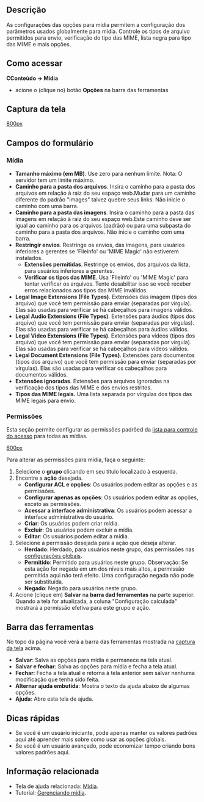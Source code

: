 <!-- Filename: Help4.x:Media:_Options / Display title: Ajuda4.x:Mídia: Opções -->

## Descrição

As configurações das opções para mídia permitem a configuração dos
parâmetros usados globalmente para mídia. Controle os tipos de arquivo
permitidos para envio, verificação do tipo das MIME, lista negra para
tipo das MIME e mais opções.

## Como acessar

**CConteúdo → Mídia**

- acione o (clique no) botão **Opções** na barra das ferramentas

## Captura da tela

<a
href="https://docs.joomla.org/index.php?title=Special:Upload&amp;wpDestFile=Help-4x-Media-Options-screen-pt-br.png"
class="new"
title="File:Help-4x-Media-Options-screen-pt-br.png">800px</a>

## Campos do formulário

### Mídia

- **Tamanho máximo (em MB)**. Use zero para nenhum limite. Nota: O
  servidor tem um limite máximo.
- **Caminho para a pasta dos arquivos**. Insira o caminho para a pasta
  dos arquivos em relação à raiz do seu espaço web.Mudar para um caminho
  diferente do padrão "images" talvez quebre seus links. Não inicie o
  caminho com uma barra.
- **Caminho para a pasta das imagens**. Insira o caminho para a pasta
  das imagens em relação à raiz do seu espaço web.Este caminho deve ser
  igual ao caminho para os arquivos (padrão) ou para uma subpasta do
  caminho para a pasta dos arquivos. Não inicie o caminho com uma barra.
- **Restringir envios**. Restringe os envios, das imagens, para usuários
  inferiores a gerentes se 'Fileinfo' ou 'MIME Magic' não estiverem
  instalados.
  - **Extensões permitidas**. Restringe os envios, dos arquivos da
    lista, para usuários inferiores a gerentes.
  - **Verificar os tipos das MIME**. Usa 'Fileinfo' ou 'MIME Magic' para
    tentar verificar os arquivos. Tente desabilitar isso se você receber
    erros relacionados aos tipos das MIME inválidos.
- **Legal Image Extensions (File Types)**. Extensões das imagem (tipos
  dos arquivo) que você tem permissão para enviar (separadas por
  vírgula). Elas são usadas para verificar se há cabeçalhos para imagens
  válidos.
- **Legal Audio Extensions (File Types)**. Extensões para áudios (tipos
  dos arquivo) que você tem permissão para enviar (separadas por
  vírgulas). Elas são usadas para verificar se há cabeçalhos para áudios
  válidos.
- **Legal Video Extensions (File Types)**. Extensões para vídeos (tipos
  dos arquivo) que você tem permissão para enviar (separadas por
  vírgula). Elas são usadas para verificar se há cabeçalhos para vídeos
  válidos.
- **Legal Document Extensions (File Types)**. Extensões para documentos
  (tipos dos arquivo) que você tem permissão para enviar (separadas por
  vírgulas). Elas são usadas para verificar os cabeçalhos para
  documentos válidos.
- **Extensões ignoradas**. Extensões para arquivos ignoradas na
  verificação dos tipos das MIME e dos envios restritos.
- **Tipos das MIME legais.** Uma lista separada por vírgulas dos tipos
  das MIME legais para envio.

### Permissões

Esta seção permite configurar as permissões padrõed da [lista para
controle do
acesso](https://docs.joomla.org/Access_Control_List/pt-br "Access Control List/pt-br")
para todas as mídias.

<a
href="https://docs.joomla.org/index.php?title=Special:Upload&amp;wpDestFile=Help-4x-Media-Options-permissions-subscreen-pt-br.png"
class="new"
title="File:Help-4x-Media-Options-permissions-subscreen-pt-br.png">600px</a>

Para alterar as permissões para mídia, faça o seguinte:

1.  Selecione o **grupo** clicando em seu título localizado à esquerda.
2.  Encontre a **ação** desejada.
    - **Configurar ACL e opções**: Os usuários podem editar as opções e
      as permissões.
    - **Configurar apenas as opções**: Os usuários podem editar as
      opções, exceto as permissões.
    - **Acessar a interface administrativa**: Os usuários podem acessar
      a interface administrativa do usuário.
    - **Criar**: Os usuários podem criar mídia.
    - **Excluir**: Os usuários podem excluir a mídia.
    - **Editar**: Os usuários podem editar a mídia.
3.  Selecione a permissão desejada para a ação que deseja alterar.
    - **Herdado**: Herdado, para usuários neste grupo, das permissões
      nas [configurações
      globais](https://docs.joomla.org/Help4.x:Site_Global_Configuration/pt-br#permissions "Help4.x:Site Global Configuration/pt-br").
    - **Permitido**: Permitido para usuários neste grupo. Observação: Se
      esta ação for negada em um dos níveis mais altos, a permissão
      permitida aqui não terá efeito. Uma configuração negada não pode
      ser substituída.
    - **Negado**: Negado para usuários neste grupo.
4.  Acione (clique em) **Salvar** na **barra dad ferramentas** na parte
    superior. Quando a tela for atualizada, a coluna "Configuração
    calculada" mostrará a permissão efetiva para este grupo e ação.

## Barra das ferramentas

No topo da página você verá a barra das ferramentas mostrada na [captura
da tela](#screenshot) acima.

- **Salvar**: Salva as opções para mídia e permanece na tela atual.
- **Salvar e fechar**: Salva as opções para mídia e fecha a tela atual.
- **Fechar**: Fecha a tela atual e retorna à tela anterior sem salvar
  nenhuma modificação que tenha sido feita.
- **Alternar ajuda embutida**: Mostra o texto da ajuda abaixo de algumas
  opções.
- **Ajuda**: Abre esta tela de ajuda.

## Dicas rápidas

- Se você é um usuário iniciante, pode apenas manter os valores padrões
  aqui até aprender mais sobre como usar as opções globais.
- Se você é um usuário avançado, pode economizar tempo criando bons
  valores padrões aqui.

## Informação relacionada

- Tela de ajuda relacionada:
  [Mídia](https://docs.joomla.org/Help4.x:Media/pt-br "Help4.x:Media/pt-br").
- Tutorial: [Gerenciando
  mídia](https://docs.joomla.org/J4.x:Managing_Media/pt-br "J4.x:Managing Media/pt-br").
